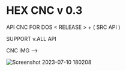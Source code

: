 # HEX CNC v 0.3
API CNC FOR DOS < RELEASE > + ( SRC API )

SUPPORT v.ALL API

CNC IMG -->



![Screenshot 2023-07-10 180208](https://github.com/Hex1629/HEX_CNC/assets/93824226/5cd16867-8804-42e0-aee4-3193a5235d42)
